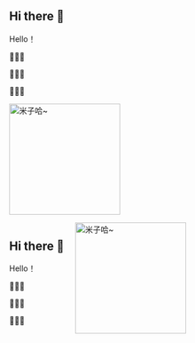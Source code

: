 ## Hi there 👋

Hello！

👻👻👻

🎃🎃🎃

🐠🐠🐠

<a href="https://tuchuang.voooe.cn/image/zAatE"><img src="https://tuchuang.voooe.cn/images/2024/07/20/-2024-07-20-1157467b035667f95cc06c.md.png" alt="米子哈~" border="0" /></a>


<!DOCTYPE html>
<html lang="zh">
<head>
    <meta charset="UTF-8">
    <meta name="viewport" content="width=device-width, initial-scale=1.0">
    <style>
        .container {
            display: flex; /* 使用 Flexbox 布局 */
            align-items: center; /* 垂直居中对齐 */
        }
        .text {
            margin-right: 20px; /* 文本与图片之间的间距 */
        }
        img {
            width: 200px; /* 设置图片宽度 */
            height: auto; /* 自适应高度 */
        }
    </style>
</head>
<body>
    <div class="container">
        <div class="text">
            <h2>Hi there 👋</h2>
            <p>Hello！</p>
            <p>👻👻👻</p>
            <p>🎃🎃🎃</p>
            <p>🐠🐠🐠</p>
        </div>
        <a href="https://tuchuang.voooe.cn/image/zAatE">
            <img src="https://tuchuang.voooe.cn/images/2024/07/20/-2024-07-20-1157467b035667f95cc06c.md.png" alt="米子哈~" border="0" />
        </a>
    </div>
</body>
</html>




<!--
**Anthony-hcy/Anthony-hcy** is a ✨ _special_ ✨ repository because its `README.md` (this file) appears on your GitHub profile.

Here are some ideas to get you started:

- 🔭 I’m currently working on ...
- 🌱 I’m currently learning ...
- 👯 I’m looking to collaborate on ...
- 🤔 I’m looking for help with ...
- 💬 Ask me about ...
- 📫 How to reach me: ...
- 😄 Pronouns: ...
- ⚡ Fun fact: ...
-->
